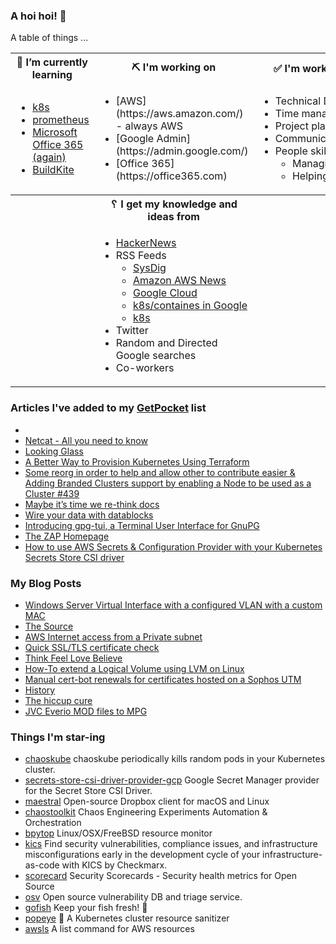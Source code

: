 ### A hoi hoi! 👋

A table of things ...

<table>
    <tr>
        <th>🌱 I’m currently learning</th>
        <th>⛏ I'm working on</th>
        <th>✅ I'm working to improve on</th>
    </tr>
    <tr>
        <td>
            <ul>
                <li><a href="https://kubernetes.io/">k8s</a></li>
                <li><a href="https://prometheus.io/">prometheus</a></li>
                <li><a href="https://office365.com">Microsoft Office 365 (again)</a></li>
                <li><a href="https://buildkite.com">BuildKite</a></li>
            </ul>
        </td>
        <td>
            <ul>
                <li>[AWS](https://aws.amazon.com/) - always AWS</li>
                <li>[Google Admin](https://admin.google.com/)</li>
                <li>[Office 365](https://office365.com)</li>
            </ul>
        </td>
        <td>
            <ul>
                <li>Technical Documentation</li>
                <li>Time management</li>
                <li>Project planning</li
                ><li>Communication</li>
                <li>People skills<ul>
                <li>Managing</li>
                <li>Helping/mentoring/coaching</li>
            </ul>
        </td>
    </tr>
    <tr>
        <th>&nbsp;</th>
        <th>␦ I get my knowledge and ideas from</th>
        <th>&nbsp;</th>
    </tr>
    <tr>
        <td>&nbsp;</td>
        <td>
            <ul>
                <li><a href="https://news.ycombinator.com/">HackerNews</a></li>
                <li>
                    RSS Feeds
                    <ul>
                        <li><a href="http://fetchrss.com/rss/5b4e9e358a93f8cc058b4567960404014.xml">SysDig</a></li>
                        <li><a href="https://aws.amazon.com/new/feed/">Amazon AWS News</a></li>
                        <li><a href="https://cloudblog.withgoogle.com/rss/">Google Cloud</a></li>
                        <li><a href="https://cloudblog.withgoogle.com/products/containers-kubernetes/rss/">k8s/containes in Google</a></li>
                        <li><a href="https://kubernetes.io/feed.xml">k8s</a></li>
                    </ul>
                </li>
                <li>Twitter</li>
                <li>Random and Directed Google searches</li>
                <li>Co-workers</li>
            </ul>
        </td>
        <td>&nbsp;</td>
    </tr>
</table>

### Articles I've added to my [GetPocket](https://getpocket.com/) list

* [](https://getpocket.com/my-list)
* [Netcat - All you need to know](https://blog.ikuamike.io/posts/2021/netcat/)
* [Looking Glass](https://looking-glass.io/)
* [A Better Way to Provision Kubernetes Using Terraform](https://thenewstack.io/a-better-way-to-provision-kubernetes-using-terraform/)
* [Some reorg in order to help and allow other to contribute easier & Adding Branded Clusters support by enabling a Node to be used as a Cluster #439](https://github.com/mingrammer/diagrams/pull/439)
* [Maybe it’s time we re-think docs](https://kathykorevec.medium.com/building-a-better-place-for-docs-197f92765409)
* [Wire your data with datablocks](https://datablocks.pro)
* [Introducing gpg-tui, a Terminal User Interface for GnuPG](http://orhun.dev/blog/introducing-gpg-tui/)
* [The ZAP Homepage](https://www.zaproxy.org/)
* [How to use AWS Secrets & Configuration Provider with your Kubernetes Secrets Store CSI driver](https://aws.amazon.com/blogs/security/how-to-use-aws-secrets-configuration-provider-with-kubernetes-secrets-store-csi-driver/)

### My Blog Posts

* [Windows Server Virtual Interface with a configured VLAN with a custom MAC](https://pgmac.net.au/technology/2019/12/23/windows-vlan.html)
* [The Source](https://pgmac.net.au/technology/2019/02/25/the-source.html)
* [AWS Internet access from a Private subnet](https://pgmac.net.au/technology/2018/09/03/aws-internet-private-subnets.html)
* [Quick SSL/TLS certificate check](https://pgmac.net.au/technology/2018/04/09/ssl-tls-check.html)
* [Think Feel Love Believe](https://pgmac.net.au/family/2017/11/03/think-feel-love-believe.html)
* [How-To extend a Logical Volume using LVM on Linux](https://pgmac.net.au/technology/2017/11/02/lmv-extend.html)
* [Manual cert-bot renewals for certificates hosted on a Sophos UTM](https://pgmac.net.au/technology/2017/08/30/cert-bot-renewal-sophos-utm.html)
* [History](https://pgmac.net.au/language/2017/08/19/history.html)
* [The hiccup cure](https://pgmac.net.au/no%20laughing%20matter/2017/05/28/the-hiccup-cure.html)
* [JVC Everio MOD files to MPG](https://pgmac.net.au/technology/2015/03/18/jvc-everio-mod-to-mpg.html)

### Things I'm star-ing

* [chaoskube](https://github.com/linki/chaoskube)
  chaoskube periodically kills random pods in your Kubernetes cluster.
* [secrets-store-csi-driver-provider-gcp](https://github.com/GoogleCloudPlatform/secrets-store-csi-driver-provider-gcp)
  Google Secret Manager provider for the Secret Store CSI Driver.
* [maestral](https://github.com/SamSchott/maestral)
  Open-source Dropbox client for macOS and Linux
* [chaostoolkit](https://github.com/chaostoolkit/chaostoolkit)
  Chaos Engineering Experiments Automation & Orchestration
* [bpytop](https://github.com/aristocratos/bpytop)
  Linux/OSX/FreeBSD resource monitor
* [kics](https://github.com/Checkmarx/kics)
  Find security vulnerabilities, compliance issues, and infrastructure misconfigurations early in the development cycle of your infrastructure-as-code with KICS by Checkmarx.
* [scorecard](https://github.com/ossf/scorecard)
  Security Scorecards - Security health metrics for Open Source
* [osv](https://github.com/google/osv)
  Open source vulnerability DB and triage service.
* [gofish](https://github.com/fishworks/gofish)
  Keep your fish fresh! :tropical_fish:
* [popeye](https://github.com/derailed/popeye)
  👀 A Kubernetes cluster resource sanitizer
* [awsls](https://github.com/jckuester/awsls)
  A list command for AWS resources
